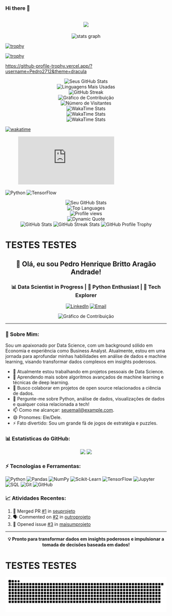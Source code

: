 ### Hi there 👋

<!--
**Pedro2712/Pedro2712** is a ✨ _special_ ✨ repository because its `README.md` (this file) appears on your GitHub profile.

Here are some ideas to get you started:

- 🔭 I’m currently working on ...
- 🌱 I’m currently learning ...
- 👯 I’m looking to collaborate on ...
- 🤔 I’m looking for help with ...
- 💬 Ask me about ...
- 📫 How to reach me: ...
- 😄 Pronouns: ...
- ⚡ Fun fact: ...
-->

<div align="center">
  <br/>
  <img src="https://komarev.com/ghpvc/?username=leticiacb1&style=for-the-badge">
</div>
            
<!-- Footer -->
<br>

<div align="center">
    <img src="https://github-readme-stats.vercel.app/api?username=Pedro2712&show_icons=true&theme=tokyonight" width=500  alt="stats graph"/>
</div>

[![trophy](https://github-profile-trophy.vercel.app/?username=Pedro2712)](https://github.com/ryo-ma/github-profile-trophy)

[![trophy](https://github-profile-trophy.vercel.app/?username=Pedro2712&theme=onedark)](https://github.com/ryo-ma/github-profile-trophy)

https://github-profile-trophy.vercel.app/?username=Pedro2712&theme=dracula

<div align="center">
    <img src="https://github-readme-stats.vercel.app/api?username=Pedro2712&show_icons=true&theme=algolia" alt="Seus GitHub Stats"/>
</div>


<div align="center">
    <img src="https://github-readme-stats.vercel.app/api/top-langs/?username=Pedro2712&layout=compact&theme=vision-friendly-dark" alt="Linguagens Mais Usadas"/>
</div>

<div align="center">
    <img src="https://github-readme-streak-stats.herokuapp.com/?user=Pedro2712&theme=dark" alt="GitHub Streak"/>
</div>

<div align="center">
    <img src="https://activity-graph.herokuapp.com/graph?username=Pedro2712&theme=xcode" alt="Gráfico de Contribuição"/>
</div>


<div align="center">
    <img src="https://komarev.com/ghpvc/?username=Pedro2712&color=blueviolet" alt="Número de Visitantes"/>
</div>

<div align="center">
    <img src="https://github-readme-stats.vercel.app/api/wakatime?username=Pedro2712&theme=light" alt="WakaTime Stats"/>
</div>

<div align="center">
    <img src="[https://github-readme-stats.vercel.app/api/wakatime?username=Pedro2712&theme=light](https://wakatime.com/badge/user/018dddfb-f20d-4f44-9279-1ba6a5fcde54/project/018de31a-4a19-4739-9a17-1c36ecf8202b.svg)" alt="WakaTime Stats"/>
</div>

<div align="center">
    <img src="[[https://github-readme-stats.vercel.app/api/wakatime?username=Pedro2712&theme=light](https://wakatime.com/badge/user/018dddfb-f20d-4f44-9279-1ba6a5fcde54/project/018de31a-4a19-4739-9a17-1c36ecf8202b.svg)](https://wakatime.com/share/@018dddfb-f20d-4f44-9279-1ba6a5fcde54/3d2a695d-7e82-4006-9f1f-35db5cf3f7f2.svg)" alt="WakaTime Stats"/>
</div>

[![wakatime](https://wakatime.com/badge/user/018dddfb-f20d-4f44-9279-1ba6a5fcde54.svg)](https://wakatime.com/@018dddfb-f20d-4f44-9279-1ba6a5fcde54)

<figure><embed src="https://wakatime.com/share/@018dddfb-f20d-4f44-9279-1ba6a5fcde54/3d2a695d-7e82-4006-9f1f-35db5cf3f7f2.svg"></embed></figure>

![Python](https://img.shields.io/badge/-Python-3776AB?style=flat-square&logo=Python&logoColor=white)
![TensorFlow](https://img.shields.io/badge/-TensorFlow-FF6F00?style=flat-square&logo=TensorFlow&logoColor=white)

<div align="center">
    <img src="https://github-readme-stats.vercel.app/api?username=Pedro2712&show_icons=true&theme=radical" alt="Seu GitHub Stats"/>
</div>


<div align="center">
    <img src="https://github-readme-stats.vercel.app/api/top-langs/?username=Pedro2712&layout=compact&theme=vision-friendly-dark" alt="Top Languages"/>
</div>

<div align="center">
    <img src="https://komarev.com/ghpvc/?username=Pedro27121&color=green" alt="Profile views"/>
</div>

<div align="center">
    <img src="https://quotes-github-readme.vercel.app/api?type=horizontal&theme=dark" alt="Dynamic Quote"/>
</div>

<div align="center">
    <img src="https://github-readme-stats.vercel.app/api?username=Pedro2712&show_icons=true&theme=vue-dark" alt="GitHub Stats"/>
    <img src="https://github-readme-streak-stats.herokuapp.com/?user=Pedro2712&theme=dark" alt="GitHub Streak Stats"/>
    <img src="https://github-profile-trophy.vercel.app/?username=Pedro2712&theme=algolia" alt="GitHub Profile Trophy"/>
</div>

# TESTES TESTES

<div align="center">
  <h2>👋 Olá, eu sou Pedro Henrique Britto Aragão Andrade!</h2>
  <h3>📊 Data Scientist in Progress | 🐍 Python Enthusiast | 🚀 Tech Explorer</h3>
</div>

<p align="center">
  <a href="https://www.linkedin.com/in/pedro-henrique-andrade-124357207/"><img alt="LinkedIn" src="https://img.shields.io/badge/LinkedIn-blue?style=flat-square&logo=linkedin"></a>
  <a href="pedroa3@al.insper.edu.br"><img alt="Email" src="https://img.shields.io/badge/Email-red?style=flat-square&logo=gmail&logoColor=white"></a>
</p>

<div align="center">
  <img src="https://activity-graph.herokuapp.com/graph?username=Pedro2712&theme=xcode" alt="Gráfico de Contribuição" />
</div>

---

### 🧐 Sobre Mim:
Sou um apaixonado por Data Science, com um background sólido em Economia e experiência como Business Analyst. Atualmente, estou em uma jornada para aprofundar minhas habilidades em análise de dados e machine learning, visando transformar dados complexos em insights poderosos.

- 🔭 Atualmente estou trabalhando em projetos pessoais de Data Science.
- 🌱 Aprendendo mais sobre algoritmos avançados de machine learning e técnicas de deep learning.
- 👯 Busco colaborar em projetos de open source relacionados a ciência de dados.
- 💬 Pergunte-me sobre Python, análise de dados, visualizações de dados e qualquer coisa relacionada a tech!
- 📫 Como me alcançar: [seuemail@example.com](mailto:pedroa3@al.insper.edu.br).
- 😄 Pronomes: Ele/Dele.
- ⚡ Fato divertido: Sou um grande fã de jogos de estratégia e puzzles.

### 📊 Estatísticas do GitHub:

<div align="center">
  <img height="180em" src="https://github-readme-stats.vercel.app/api?username=Pedro2712&show_icons=true&theme=radical&include_all_commits=true&count_private=true"/>
  <img height="180em" src="https://github-readme-stats.vercel.app/api/top-langs/?username=Pedro2712&layout=compact&langs_count=8&theme=radical"/>
</div>

### ⚡ Tecnologias e Ferramentas:

![Python](https://img.shields.io/badge/-Python-3776AB?style=flat-square&logo=Python&logoColor=white)
![Pandas](https://img.shields.io/badge/-Pandas-150458?style=flat-square&logo=Pandas&logoColor=white)
![NumPy](https://img.shields.io/badge/-NumPy-013243?style=flat-square&logo=NumPy&logoColor=white)
![Scikit-Learn](https://img.shields.io/badge/-ScikitLearn-F7931E?style=flat-square&logo=scikit-learn&logoColor=white)
![TensorFlow](https://img.shields.io/badge/-TensorFlow-FF6F00?style=flat-square&logo=TensorFlow&logoColor=white)
![Jupyter](https://img.shields.io/badge/-Jupyter-F37626?style=flat-square&logo=Jupyter&logoColor=white)
![SQL](https://img.shields.io/badge/-SQL-4479A1?style=flat-square&logo=MySQL&logoColor=white)
![Git](https://img.shields.io/badge/-Git-F05032?style=flat-square&logo=git&logoColor=white)
![GitHub](https://img.shields.io/badge/-GitHub-181717?style=flat-square&logo=github)

### 📈 Atividades Recentes:

<!--START_SECTION:activity-->
1. 🎉 Merged PR [#1](#) in [seuprojeto](#)
2. 🗣 Commented on [#2](#) in [outroprojeto](#)
3. 💪 Opened issue [#3](#) in [maisumprojeto](#)
<!--END_SECTION:activity-->

---

<div align="center">
  <b>💡 Pronto para transformar dados em insights poderosos e impulsionar a tomada de decisões baseada em dados!</b>
</div>

# TESTES TESTES

![Snake animation](https://github.com/renatex333/renatex333/blob/output/github-contribution-grid-snake.svg)
